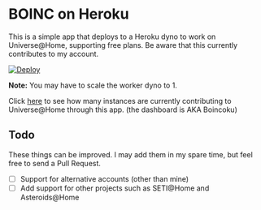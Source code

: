 # BOINC on Heroku

This is a simple app that deploys to a Heroku dyno to work on Universe@Home, supporting free plans. Be aware that this currently contributes to my account.

[![Deploy](https://www.herokucdn.com/deploy/button.svg)](https://heroku.com/deploy)

**Note:** You may have to scale the worker dyno to 1.

Click [here](http://boincoku.herokuapp.com/) to see how many instances are currently contributing to Universe@Home through this app. (the dashboard is AKA Boincoku)

## Todo
These things can be improved. I may add them in my spare time, but feel free to send a Pull Request.

 - [ ] Support for alternative accounts (other than mine)
 - [ ] Add support for other projects such as SETI@Home and Asteroids@Home
